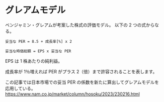 # グレアムモデル

ベンジャミン・グレアムが考案した株式の評価モデル。
以下の 2 つの式からなる。

`妥当な PER = 8.5 + 成長率[%] x 2`

`妥当な時価総額 = EPS x 妥当な PER`

EPS は 1 株あたりの純利益。

成長率が 1％増えれば PER がプラス 2（倍）まで許容されることを表します。

この記事では日本市場での妥当 PER の係数を新たに算出してグレアムモデルを応用している。
https://www.nam.co.jp/market/column/hosoku/2023/230216.html
